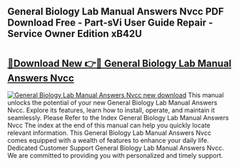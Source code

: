 ## General Biology Lab Manual Answers Nvcc PDF Download Free - Part-sVi User Guide Repair - Service Owner Edition xB42U

# <h2><a href="http://bc74929.oget.top/?id=General+Biology+Lab+Manual+Answers+Nvcc">🔗Download New 👉🔴 General Biology Lab Manual Answers Nvcc</a></h2>

[![General Biology Lab Manual Answers Nvcc new download](https://i.imgur.com/5g1atiW.png)](http://bc74929.oget.top/?id=General+Biology+Lab+Manual+Answers+Nvcc)
This manual unlocks the potential of your new General Biology Lab Manual Answers Nvcc. Explore its features, learn how to install, operate, and maintain it seamlessly. Please Refer to the Index General Biology Lab Manual Answers Nvcc The index at the end of this manual can help you quickly locate relevant information. This General Biology Lab Manual Answers Nvcc comes equipped with a wealth of features to enhance your daily life. Dedicated Customer Support General Biology Lab Manual Answers Nvcc. We are committed to providing you with personalized and timely support.
